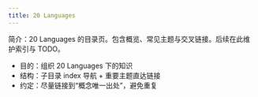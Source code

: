 ```yaml
---
title: 20 Languages
---
```


简介：20 Languages 的目录页。包含概览、常见主题与交叉链接。后续在此维护索引与 TODO。

- 目的：组织 20 Languages 下的知识
- 结构：子目录 index 导航 + 重要主题直达链接
- 约定：尽量链接到“概念唯一出处”，避免重复
